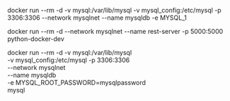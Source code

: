 docker run --rm -d -v mysql:/var/lib/mysql -v mysql_config:/etc/mysql -p 3306:3306  --network mysqlnet  --name mysqldb   -e MYSQL_1

docker run --rm -d --network mysqlnet --name rest-server -p 5000:5000 python-docker-dev

docker run --rm -d -v mysql:/var/lib/mysql \
  -v mysql_config:/etc/mysql -p 3306:3306 \
  --network mysqlnet \
  --name mysqldb \
  -e MYSQL_ROOT_PASSWORD=mysqlpassword \
  mysql